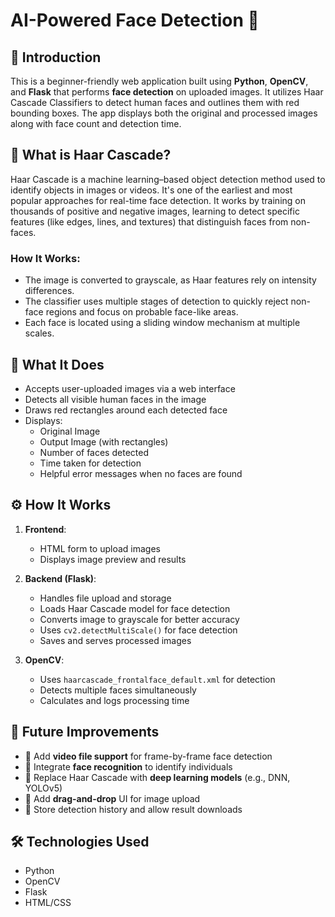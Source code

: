 # AI-Powered Face Detection 📸 

## 📌 Introduction
This is a beginner-friendly web application built using **Python**, **OpenCV**, and **Flask** that performs **face detection** on uploaded images. It utilizes Haar Cascade Classifiers to detect human faces and outlines them with red bounding boxes. The app displays both the original and processed images along with face count and detection time.

## 🧠 What is Haar Cascade?
Haar Cascade is a machine learning–based object detection method used to identify objects in images or videos. It's one of the earliest and most popular approaches for real-time face detection. It works by training on thousands of positive and negative images, learning to detect specific features (like edges, lines, and textures) that distinguish faces from non-faces.

  ### How It Works:
   - The image is converted to grayscale, as Haar features rely on intensity differences.
   -  The classifier uses multiple stages of detection to quickly reject non-face regions and focus on probable face-like areas.
   - Each face is located using a sliding window mechanism at multiple scales.

## 🎯 What It Does

- Accepts user-uploaded images via a web interface
- Detects all visible human faces in the image
- Draws red rectangles around each detected face
- Displays:
  - Original Image
  - Output Image (with rectangles)
  - Number of faces detected
  - Time taken for detection
  - Helpful error messages when no faces are found

## ⚙️ How It Works

1. **Frontend**:
   - HTML form to upload images
   - Displays image preview and results

2. **Backend (Flask)**:
   - Handles file upload and storage
   - Loads Haar Cascade model for face detection
   - Converts image to grayscale for better accuracy
   - Uses `cv2.detectMultiScale()` for face detection
   - Saves and serves processed images

3. **OpenCV**:
   - Uses `haarcascade_frontalface_default.xml` for detection
   - Detects multiple faces simultaneously
   - Calculates and logs processing time

## 🚀 Future Improvements

- 🎥 Add **video file support** for frame-by-frame face detection
- 🧬 Integrate **face recognition** to identify individuals
- 🧠 Replace Haar Cascade with **deep learning models** (e.g., DNN, YOLOv5)
- 🔄 Add **drag-and-drop** UI for image upload
- 💾 Store detection history and allow result downloads

## 🛠️ Technologies Used

- Python 
- OpenCV 
- Flask 
- HTML/CSS 

